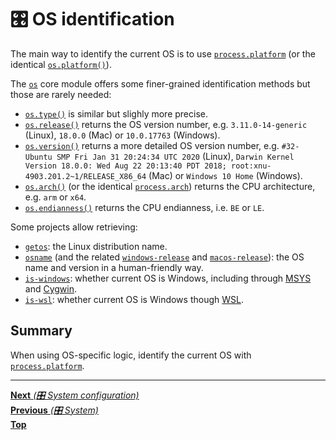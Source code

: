 # 🎛️ OS identification

The main way to identify the current OS is to use
[`process.platform`](https://nodejs.org/api/process.html#process_process_platform)
(or the identical
[`os.platform()`](https://nodejs.org/api/os.html#os_os_platform)).

The [`os`](https://nodejs.org/api/os.html) core module offers some finer-grained
identification methods but those are rarely needed:

- [`os.type()`](https://nodejs.org/api/os.html#os_os_type) is similar but
  slighly more precise.
- [`os.release()`](https://nodejs.org/api/os.html#os_os_release) returns the OS
  version number, e.g. `3.11.0-14-generic` (Linux), `18.0.0` (Mac) or
  `10.0.17763` (Windows).
- [`os.version()`](https://nodejs.org/api/os.html#os_os_version) returns a more
  detailed OS version number, e.g. `#32-Ubuntu SMP Fri Jan 31 20:24:34 UTC 2020`
  (Linux),
  `Darwin Kernel Version 18.0.0: Wed Aug 22 20:13:40 PDT 2018; root:xnu-4903.201.2~1/RELEASE_X86_64`
  (Mac) or `Windows 10 Home` (Windows).
- [`os.arch()`](https://nodejs.org/api/os.html#os_os_arch) (or the identical
  [`process.arch`](https://nodejs.org/api/process.html#process_process_arch))
  returns the CPU architecture, e.g. `arm` or `x64`.
- [`os.endianness()`](https://nodejs.org/api/os.html#os_os_endianness) returns
  the CPU endianness, i.e. `BE` or `LE`.

Some projects allow retrieving:

- [`getos`](https://github.com/retrohacker/getos): the Linux distribution name.
- [`osname`](https://github.com/sindresorhus/os-name) (and the related
  [`windows-release`](https://github.com/sindresorhus/windows-release) and
  [`macos-release`](https://github.com/sindresorhus/macos-release)): the OS name
  and version in a human-friendly way.
- [`is-windows`](https://github.com/jonschlinkert/is-windows): whether current
  OS is Windows, including through [MSYS](http://www.mingw.org/wiki/msys) and
  [Cygwin](https://www.cygwin.com/).
- [`is-wsl`](https://github.com/sindresorhus/is-wsl): whether current OS is
  Windows though
  [WSL](https://docs.microsoft.com/en-us/windows/wsl/install-win10).

## Summary

When using OS-specific logic, identify the current OS with
[`process.platform`](https://nodejs.org/api/process.html#process_process_platform).

<hr>

[**Next** _(🎛️ System configuration)_](system_configuration.md)\
[**Previous** _(🎛️ System)_](README.md)\
[**Top**](README.md)
